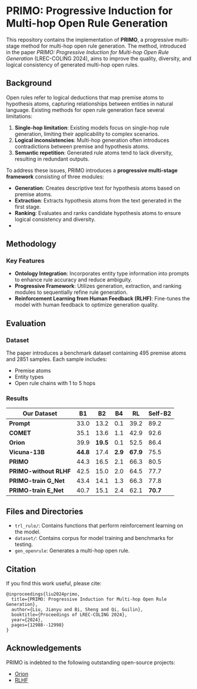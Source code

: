 # PRIMO: Progressive Induction for Multi-hop Open Rule Generation

This repository contains the implementation of **PRIMO**, a progressive multi-stage method for multi-hop open rule generation. The method, introduced in the paper *PRIMO: Progressive Induction for Multi-hop Open Rule Generation* (LREC-COLING 2024), aims to improve the quality, diversity, and logical consistency of generated multi-hop open rules.

## Background

Open rules refer to logical deductions that map premise atoms to hypothesis atoms, capturing relationships between entities in natural language. Existing methods for open rule generation face several limitations:
1. **Single-hop limitation**: Existing models focus on single-hop rule generation, limiting their applicability to complex scenarios.
2. **Logical inconsistencies**: Multi-hop generation often introduces contradictions between premise and hypothesis atoms.
3. **Semantic repetition**: Generated rule atoms tend to lack diversity, resulting in redundant outputs.

To address these issues, PRIMO introduces a **progressive multi-stage framework** consisting of three modules:
- **Generation**: Creates descriptive text for hypothesis atoms based on premise atoms.
- **Extraction**: Extracts hypothesis atoms from the text generated in the first stage.
- **Ranking**: Evaluates and ranks candidate hypothesis atoms to ensure logical consistency and diversity.
- 
## Methodology

### Key Features
- **Ontology Integration**: Incorporates entity type information into prompts to enhance rule accuracy and reduce ambiguity.
- **Progressive Framework**: Utilizes generation, extraction, and ranking modules to sequentially refine rule generation.
- **Reinforcement Learning from Human Feedback (RLHF)**: Fine-tunes the model with human feedback to optimize generation quality.

## Evaluation

### Dataset
The paper introduces a benchmark dataset containing 495 premise atoms and 2851 samples. Each sample includes:
- Premise atoms
- Entity types
- Open rule chains with 1 to 5 hops

### Results
| Our Dataset             | B1   | B2   | B4   | RL   | Self-B2 |
|-------------------------|------|------|------|------|---------|
| **Prompt**              | 33.0 | 13.2 | 0.1  | 39.2 | 89.2    |
| **COMET**               | 35.1 | 13.6 | 1.1  | 42.9 | 92.6    |
| **Orion**               | 39.9 | **19.5** | 0.1  | 52.5 | 86.4    |
| **Vicuna-13B**          | **44.8** | 17.4 | **2.9** | **67.9** | 75.5    |
| **PRIMO**               | 44.3 | 16.5 | 2.1  | 66.3 | 80.5    |
| **PRIMO-without RLHF**  | 42.5 | 15.0 | 2.0  | 64.5 | 77.7    |
| **PRIMO-train G_Net**   | 43.4 | 14.1 | 1.3  | 66.3 | 77.8    |
| **PRIMO-train E_Net**   | 40.7 | 15.1 | 2.4  | 62.1 | **70.7** |

## Files and Directories
* `trl_rule/`: Contains functions that perform reinforcement learning on the model.
* `dataset/`: Contains corpus for model training and benchmarks for testing.
* `gen_openrule`: Generates a multi-hop open rule. 


## Citation
If you find this work useful, please cite:
```
@inproceedings{liu2024primo,
  title={PRIMO: Progressive Induction for Multi-hop Open Rule Generation},
  author={Liu, Jianyu and Bi, Sheng and Qi, Guilin},
  booktitle={Proceedings of LREC-COLING 2024},
  year={2024},
  pages={12988--12998}
}
```

## Acknowledgements
PRIMO is indebted to the following outstanding open-source projects:
- [Orion](https://github.com/chenxran/Orion)
- [RLHF](https://github.com/HarderThenHarder/transformers_tasks/tree/main/RLHF)



